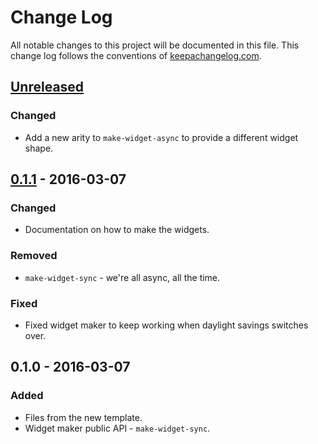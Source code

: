 # Change Log
All notable changes to this project will be documented in this file. This change log follows the conventions of [keepachangelog.com](http://keepachangelog.com/).

## [Unreleased][unreleased]
### Changed
- Add a new arity to `make-widget-async` to provide a different widget shape.

## [0.1.1] - 2016-03-07
### Changed
- Documentation on how to make the widgets.

### Removed
- `make-widget-sync` - we're all async, all the time.

### Fixed
- Fixed widget maker to keep working when daylight savings switches over.

## 0.1.0 - 2016-03-07
### Added
- Files from the new template.
- Widget maker public API - `make-widget-sync`.

[unreleased]: https://github.com/your-name/graphql-clj/compare/0.1.1...HEAD
[0.1.1]: https://github.com/your-name/graphql-clj/compare/0.1.0...0.1.1
